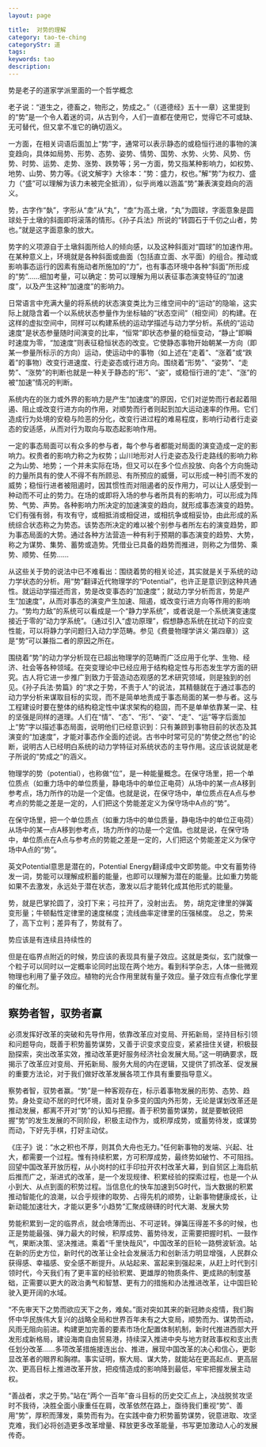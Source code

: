 ```yaml
---
layout: page

title:  对势的理解
category: tao-te-ching
categoryStr: 道
tags:
keywords: tao
description:
---
```




势是老子的道家学派里面的一个哲学概念

老子说：“道生之，德畜之，物形之，势成之。”（《道德经》五十一章）这里提到的“势”是一个令人着迷的词，从古到今，人们一直都在使用它，觉得它不可或缺、无可替代，但又拿不准它的确切涵义。


一方面，在相关词语后面加上“势”字，通常可以表示静态的或稳恒行进的事物的演变趋向，具体如局势、形势、态势、姿势、情势、国势、水势、火势、风势、伤势、时势、运势、走势、涨势、跌势等；另一方面，势又指某种影响力，如权势、地势、山势、势力等。《说文解字》大徐本：“势：盛力，权也。”解“势”为权力、盛力（“盛”可以理解为该力未被完全抵消），似乎尚难以涵盖“势”兼表演变趋向的涵义。

势，古字作“埶”，字形从“坴”从“丸”，“坴”为高土墩，“丸”为圆球，字面意象是圆球处于土墩的斜面即将滚落的情形。《孙子兵法》所说的“转圆石于千仞之山者，势也。”就是这字面意象的放大。

势字的义项源自于土墩斜面所给人的倾向感，以及这种斜面对“圆球”的加速作用。在某种意义上，环境就是各种斜面或曲面（包括直立面、水平面）的组合。推动或影响事态运行的因素有施动者所施加的“力”，也有事态环境中各种“斜面”所形成的“势”……细加考量，可以确定：势可以理解为用以表征事态演变特征的“加速度”，以及产生这种“加速度”的影响力。

日常语言中充满大量的将系统的状态演变类比为三维空间中的“运动”的隐喻，这实际上就隐含着一个以系统状态参量作为坐标轴的“状态空间”（相空间）的构建。在这样的虚拟空间中，同样可以构建系统的运动学描述与动力学分析。系统的“运动速度”是状态参量随时间演变的比率，“恒常”即状态参量的稳恒变动，“静止”即瞬时速度为零，“加速度”则表征稳恒状态的改变。它使静态事物开始朝某一方向（即某一参量所标示的方向）运动，使运动中的事物（如上述在“走着”、“涨着”或“跌着”的事物）改变行进速度、行走姿态或行进方向。围绕着“形势”、“姿势”、“走势”、“涨势”的判断也就是一种关于静态的“形”、“姿”，或稳恒行进的“走”、“涨”的被“加速”情况的判断。

系统内在的张力或外界的影响力是产生“加速度”的原因，它们对逆势而行者起着阻遏、阻止或改变行进方向的作用，对顺势而行者则起到加大运动速率的作用。它们造成行为处境的安稳与险恶的分化，改变行进过程的难易程度，影响行动者行走姿态的安适感，从而对行为取向与取态起影响作用。

一定的事态局面可以有众多的参与者，每个参与者都能对局面的演变造成一定的影响力。权贵者的影响力称之为权势；山川地形对人行走姿态及行走路线的影响力称之为山势、地势；一个并未实际在场，但又可以在多个位点投放、向各个方向施动的力量所具有的使人不得不有所顾忌、有所预应的威慑，可以形成一种引而不发的威势；稳恒行进者被阻遏时，因其惯性而对阻遏者的反作用力，可以让人感受到一种动而不可止的势力。在场的或即将入场的参与者所具有的影响力，可以形成为阵势、气势、声势。各种影响力所决定的加速演变的趋向，就形成事态演变的趋势。它们有强有弱，有攻有守，或相抵消或相促进，或相抗争或相妥协，由此形成的系统综合状态称之为势态。该势态所决定的难以被个别参与者所左右的演变趋势，即为事态局面的大势。通过各种方法营造一种有利于预期的事态演变的趋势、大势，称之为谋势、集势、蓄势或造势。凭借业已具备的趋势而推进，则称之为借势、乘势、顺势、任势……

从这些关于势的说法中已不难看出：围绕着势的相关论述，其实就是关于系统的动力学状态的分析。用“势”翻译近代物理学的“Potential”，也许正是意识到这种共通性。就运动学描述而言，势是改变事态的“加速度”；就动力学分析而言，势是产生“加速度”，从而对事态的演变产生加速、阻遏，或改变行进方向等作用的影响力。“势均力敌”的系统可以看成是一个“静力学系统”，或者说是一个系统演变速度接近于零的“动力学系统”。（通过引入“虚功原理”，假想静态系统在扰动下的应变性能，可以将静力学问题归入动力学范畴。参见《费曼物理学讲义·第四章》）这是“势”可以兼指二者的原因之所在。

围绕着“势”的动力学分析现在已超出物理学的范畴而广泛应用于化学、生物、经济、社会等各种领域。在突变理论中已经应用于结构稳定性与形态发生学方面的研究。古人将它进一步推广到致力于营造动态观感的艺术研究领域，则是独到的创见。《孙子兵法·势篇》的“求之于势，不责于人”的说法，其精髓就在于通过事态的动力学分析来谋取目标的实现，而不是简单地责成于事态局面的某一参与者。这与工程建设时要在整体的结构稳定性中谋求架构的稳固，而不是单单依靠某一梁、柱的坚强是同样的道理。人们在“情”、“态”、“形”、“姿”、“走”、“运”等字后面加上“势”字以描述事态局面，说明他们已经意识到：只有兼顾到事物目前的状态及其演变的“加速度”，才能对事态作全面的述说。古书中时常可见的“势使之然也”的论断，说明古人已经明白系统的动力学特征对系统状态的主导作用。这应该说就是老子所说的“势成之”的涵义。

物理学的势（potential），也称做“位”，是一种能量概念。在保守场里，把一个单位质点（如重力场中的单位质量，静电场中的单位正电荷）从场中的某一点A移到参考点，场力所作的功是一个定值。也就是说，在保守场中，单位质点在A点与参考点的势能之差是一定的，人们把这个势能差定义为保守场中A点的“势”。

在保守场里，把一个单位质点（如重力场中的单位质量，静电场中的单位正电荷）从场中的某一点A移到参考点，场力所作的功是一个定值。也就是说，在保守场中，单位质点在A点与参考点的势能之差是一定的，人们把这个势能差定义为保守场中A点的“势”。


英文Potential意思是潜在的，Potential Energy翻译成中文即势能。中文有蓄势待发一词，势能可以理解成积蓄的能量，也即可以理解为潜在的能量。比如重力势能如果不去激发，永远处于潜在状态，激发以后才能转化成其他形式的能量。

势，就是巴掌抡圆了，没打下来；弓拉开了，没射出去。
势，胡克定律里的弹簧变形量；牛顿黏性定律里的速度梯度；流线曲率定律里的压强梯度。
总之，势来了，高下立判；差异有了，势就有了。



势应该是有连续且持续性的

但是在临界点附近的时候，势应该的表现具有量子效应。这就是类似，玄门就像一个粒子可以同时以一定概率论同时出现在两个地方。看到科学杂志，人体一些微观物理也利用了量子效应。植物的光合作用里就有量子效应。量子效应有点像化学里的催化剂。

## 察势者智，驭势者赢
必须发挥好改革的突破和先导作用，依靠改革应对变局、开拓新局，坚持目标引领和问题导向，既善于积势蓄势谋势，又善于识变求变应变，紧紧扭住关键，积极鼓励探索，突出改革实效，推动改革更好服务经济社会发展大局。”这一明确要求，既揭示了改革应对变局、开拓新局、服务大局的内在逻辑，又提供了抓改革、促发展的重要方法论，对于我们做好改革发展各项工作具有重要指导意义。

察势者智，驭势者赢。“势”是一种客观存在，标示着事物发展的形势、态势、趋势。身处变动不居的时代环境，面对复杂多变的国内外形势，无论是谋划改革还是推动发展，都离不开对“势”的认知与把握。善于积势蓄势谋势，就是要敏锐把握“势”的发生发展的不同阶段，积极主动作为，或积厚成势，或蓄势待发，或谋势而动，下好先手棋，打好主动仗。

《庄子》说：“水之积也不厚，则其负大舟也无力。”任何新事物的发端、兴起、壮大，都需要一个过程。惟有持续积累，方可积厚成势，最终势如破竹、不可阻挡。回望中国改革开放历程，从小岗村的红手印拉开农村改革大幕，到自贸区上海启航后推而广之，渐进式的改革，是一个发现规律、积累经验的探索过程，也是一个从小到大、从点到面的积势过程。当信息化的快车加速到5G时代，当大数据的积累推动智能化的浪潮，以合乎规律的取势、占得先机的顺势，让新事物健康成长，让新动能加速壮大，才能以更多“小趋势”汇聚成磅礴的时代大潮、发展大势

势能积累到一定的临界点，就会喷薄而出、不可逆转。弹簧压得差不多的时候，也正是势能最强、弹力最大的时候，积厚成势、蓄势待发，正需要把握时机、一鼓作气，果断决策、坚决推进。乘着“千里快哉风”，中国改革的巨轮一路劈波斩浪。站在新的历史方位，新时代的改革让全社会发展活力和创新活力明显增强，人民群众获得感、幸福感、安全感不断提升。从站起来、富起来到强起来，从赶上时代到引领时代，今天我们有了更丰富的经验积累、更雄厚的物质条件、更成熟的制度基础，正需要以更大的政治勇气和智慧、更有力的措施和办法推进改革，让中国巨轮驶入更开阔的水域。



“不先审天下之势而欲应天下之务，难矣。”面对突如其来的新冠肺炎疫情，我们胸怀中华民族伟大复兴的战略全局和世界百年未有之大变局，顺势而为、谋势而动，风雨无阻向前进。构建更加完善的要素市场化配置体制机制，新时代推进西部大开发形成新格局，建设海南自由贸易港，持续深入推进中央与地方财政事权和支出责任划分改革……多项改革措施接连出台、推进，展现中国改革的决心和信心，更彰显改革者的眼界和胸襟。事实证明，察大局、谋大势，就能站在更高起点、更高层次、更高目标上推进改革开放，把疫情造成的影响降到最低，牢牢把握发展主动权。



“善战者，求之于势。”站在“两个一百年”奋斗目标的历史交汇点上，决战脱贫攻坚时不我待，决胜全面小康重任在肩，改革依然在路上，亟待我们重视“势”、善用“势”，厚积而薄发，乘势而有为。在实践中奋力积势蓄势谋势，锐意进取、攻坚克难，我们必将创造更多改革增量、释放更多改革能量，书写更加激动人心的发展传奇。